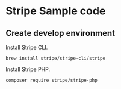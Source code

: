 # Stripe Sample code

## Create develop environment
Install Stripe CLI.
```
brew install stripe/stripe-cli/stripe
```

Install Stripe PHP.
```
composer require stripe/stripe-php
```
